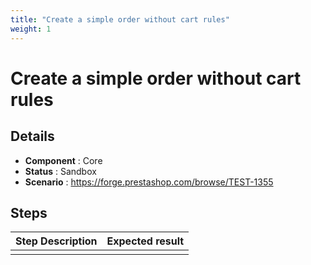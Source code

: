 ```yaml
---
title: "Create a simple order without cart rules"
weight: 1
---
```


# Create a simple order without cart rules
## Details
* **Component** : Core
* **Status** : Sandbox
* **Scenario** : https://forge.prestashop.com/browse/TEST-1355

## Steps
| Step Description | Expected result |
| ----- | ----- |
|  |  |